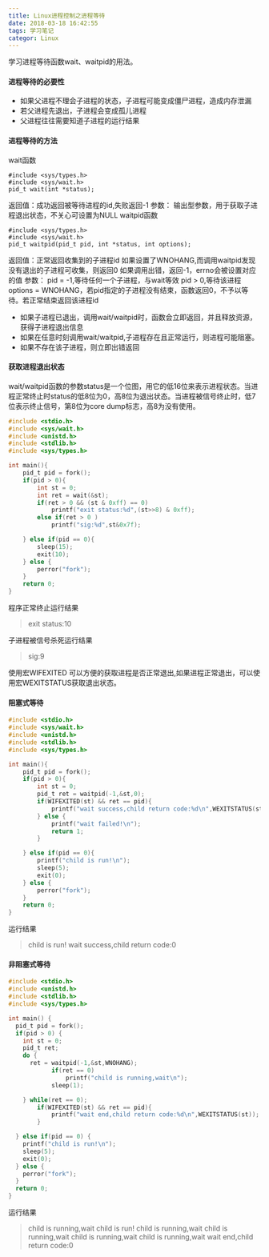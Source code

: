 ```yaml
---
title: Linux进程控制之进程等待
date: 2018-03-18 16:42:55
tags: 学习笔记
categor: Linux
---
```

学习进程等待函数wait、waitpid的用法。
<!--more-->
#### 进程等待的必要性
- 如果父进程不理会子进程的状态，子进程可能变成僵尸进程，造成内存泄漏
- 若父进程先退出，子进程会变成孤儿进程
- 父进程往往需要知道子进程的运行结果

#### 进程等待的方法
wait函数
```
#include <sys/types.h>
#include <sys/wait.h>
pid_t wait(int *status);
```
返回值：成功返回被等待进程的id,失败返回-1
参数： 输出型参数，用于获取子进程退出状态，不关心可设置为NULL
waitpid函数
```
#include <sys/types.h>
#include <sys/wait.h>
pid_t waitpid(pid_t pid, int *status, int options);
```
返回值：正常返回收集到的子进程id
如果设置了WNOHANG,而调用waitpid发现没有退出的子进程可收集，则返回0
如果调用出错，返回-1，errno会被设置对应的值
参数： 
pid = -1,等待任何一个子进程，与wait等效
pid > 0,等待该进程
options = WNOHANG，若pid指定的子进程没有结束，函数返回0，不予以等待。若正常结束返回该进程id
- 如果子进程已退出，调用wait/waitpid时，函数会立即返回，并且释放资源，获得子进程退出信息
- 如果在任意时刻调用wait/waitpid,子进程存在且正常运行，则进程可能阻塞。
- 如果不存在该子进程，则立即出错返回

#### 获取进程退出状态
wait/waitpid函数的参数status是一个位图，用它的低16位来表示进程状态。当进程正常终止时status的低8位为0，高8位为退出状态。当进程被信号终止时，低7位表示终止信号，第8位为core dump标志，高8为没有使用。

``` c
#include <stdio.h>
#include <sys/wait.h>
#include <unistd.h>
#include <stdlib.h>
#include <sys/types.h>

int main(){
	pid_t pid = fork();
	if(pid > 0){
		int st = 0;
		int ret = wait(&st);
		if(ret > 0 && (st & 0xff) == 0)
			printf("exit status:%d",(st>>8) & 0xff);	
		else if(ret > 0 )
			printf("sig:%d",st&0x7f);

	} else if(pid == 0){
		sleep(15);
		exit(10);
	} else {
		perror("fork");
	}
	return 0;
}

```
程序正常终止运行结果
> exit status:10

子进程被信号杀死运行结果
> sig:9

使用宏WIFEXITED 可以方便的获取进程是否正常退出,如果进程正常退出，可以使用宏WEXITSTATUS获取退出状态。
#### 阻塞式等待
``` c
#include <stdio.h>
#include <sys/wait.h>
#include <unistd.h>
#include <stdlib.h>
#include <sys/types.h>

int main(){
	pid_t pid = fork();
	if(pid > 0){
		int st = 0;
		pid_t ret = waitpid(-1,&st,0);
		if(WIFEXITED(st) && ret == pid){
			printf("wait success,child return code:%d\n",WEXITSTATUS(st));
		} else {
			printf("wait failed!\n");
			return 1;
		}

	} else if(pid == 0){
		printf("child is run!\n");
		sleep(5);
		exit(0);
	} else {
		perror("fork");
	}
	return 0;
}


```
运行结果
> child is run!
wait success,child return code:0

#### 非阻塞式等待
``` c 
#include <stdio.h>
#include <unistd.h>
#include <stdlib.h>
#include <sys/types.h>

int main() {
  pid_t pid = fork();
  if(pid > 0) {
    int st = 0;
    pid_t ret;
    do {
      ret = waitpid(-1,&st,WNOHANG);
			if(ret == 0)
				printf("child is running,wait\n");
			sleep(1);

    } while(ret == 0);
		if(WIFEXITED(st) && ret == pid){
			printf("wait end,child return code:%d\n",WEXITSTATUS(st));
		}

  } else if(pid == 0) {
    printf("child is run!\n");
    sleep(5);
    exit(0);
  } else {
    perror("fork");
  }
  return 0;
}

```
运行结果
> child is running,wait
child is run!
child is running,wait
child is running,wait
child is running,wait
child is running,wait
wait end,child return code:0
